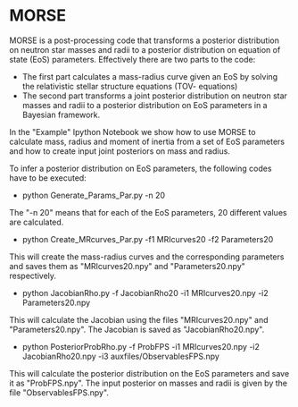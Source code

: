 # MORSE
MORSE is a post-processing code that transforms a posterior distribution on neutron star masses and radii to a posterior distribution on equation of state (EoS) parameters. 
Effectively there are two parts to the code:
 - The first part calculates a mass-radius curve given an EoS by solving the relativistic stellar structure equations (TOV-     equations)
 - The second part transforms a joint posterior distribution on neutron star masses and radii to a posterior distribution on EoS parameters in a Bayesian framework. 

In the "Example" Ipython Notebook we show how to use MORSE to calculate mass, radius and moment of inertia from a set of EoS parameters and how to create input joint posteriors on mass and radius. 

To infer a posterior distribution on EoS parameters, the following codes have to be executed: 
- python Generate_Params_Par.py -n 20 

The "-n 20" means that for each of the EoS parameters, 20 different values are calculated. 

- python Create_MRcurves_Par.py -f1 MRIcurves20 -f2 Parameters20

This will create the mass-radius curves and the corresponding parameters and saves them as "MRIcurves20.npy" and     "Parameters20.npy" respectively.
  
- python JacobianRho.py -f JacobianRho20 -i1 MRIcurves20.npy -i2 Parameters20.npy

This will calculate the Jacobian using the files "MRIcurves20.npy" and "Parameters20.npy". The Jacobian is saved as "JacobianRho20.npy".

- python PosteriorProbRho.py -f ProbFPS -i1 MRIcurves20.npy -i2 JacobianRho20.npy -i3 auxfiles/ObservablesFPS.npy

This will calculate the posterior distribution on the EoS parameters and save it as "ProbFPS.npy". The input posterior on masses and radii is given by the file "ObservablesFPS.npy". 

